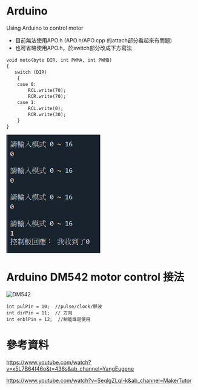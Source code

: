 # Arduino

Using Arduino to control motor

- 目前無法使用APO.h (APO.h/APO.cpp 的attach部分看起來有問題)
- 也可省略使用APO.h，於switch部分改成下方寫法

```arduino
void moto(byte DIR, int PWMA, int PWMB)
{
   switch (DIR)
	{
	case 0:
		RCL.write(70);
		RCR.write(70);
	case 1:
		RCL.write(0);
		RCR.write(30);
	}
}
```

![error message ](./resources/error.PNG)


# Arduino  DM542 motor control 接法

![DM542](./resources/DM542.JPG)



```
int pulPin = 10;  //pulse/clock/脈波
int dirPin = 11;  // 方向
int enblPin = 12;  //制能或是使用
```

# 參考資料
https://www.youtube.com/watch?v=x5L7B64f46o&t=436s&ab_channel=YangEugene

https://www.youtube.com/watch?v=SeqlgZLqI-k&ab_channel=MakerTutor
